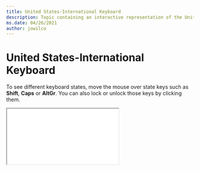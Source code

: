 ```yaml
--- 
title: United States-International Keyboard 
description: Topic containing an interactive representation of the United States-International Keyboard 
ms.date: 04/26/2021 
author: jowilco 
--- 
```

 
# United States-International Keyboard 
 
To see different keyboard states, move the mouse over state keys such as **Shift**, **Caps** or **AltGr**. You can also lock or unlock those keys by clicking them. 
 
<iframe src="kbdusx.html"></iframe> 
